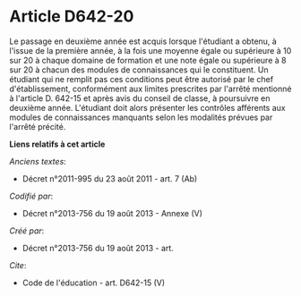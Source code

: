 # Article D642-20

Le passage en deuxième année est acquis lorsque l'étudiant a obtenu, à l'issue de la première année, à la fois une moyenne
égale ou supérieure à 10 sur 20 à chaque domaine de formation et une note égale ou supérieure à 8 sur 20 à chacun des modules
de connaissances qui le constituent. Un étudiant qui ne remplit pas ces conditions peut être autorisé par le chef
d'établissement, conformément aux limites prescrites par l'arrêté mentionné à l'article D. 642-15 et après avis du conseil de
classe, à poursuivre en deuxième année. L'étudiant doit alors présenter les contrôles afférents aux modules de connaissances
manquants selon les modalités prévues par l'arrêté précité.

**Liens relatifs à cet article**

_Anciens textes_:

  - Décret n°2011-995 du 23 août 2011 - art. 7 (Ab)

_Codifié par_:

  - Décret n°2013-756 du 19 août 2013 -  Annexe (V)

_Créé par_:

  - Décret n°2013-756 du 19 août 2013 - art.

_Cite_:

  - Code de l'éducation - art. D642-15 (V)
